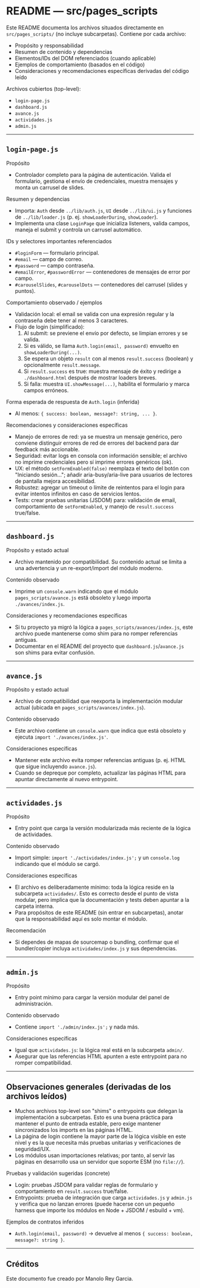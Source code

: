 # README — src/pages_scripts

Este README documenta los archivos situados directamente en `src/pages_scripts/` (no incluye subcarpetas). Contiene por cada archivo:
- Propósito y responsabilidad
- Resumen de contenido y dependencias
- Elementos/IDs del DOM referenciados (cuando aplicable)
- Ejemplos de comportamiento (basados en el código)
- Consideraciones y recomendaciones específicas derivadas del código leído

Archivos cubiertos (top-level):
- `login-page.js`
- `dashboard.js`
- `avance.js`
- `actividades.js`
- `admin.js`

---

## `login-page.js`

Propósito
- Controlador completo para la página de autenticación. Valida el formulario, gestiona el envío de credenciales, muestra mensajes y monta un carrusel de slides.

Resumen y dependencias
- Importa: `Auth` desde `../lib/auth.js`, `UI` desde `../lib/ui.js` y funciones de `../lib/loader.js` (p. ej. `showLoaderDuring`, `showLoader`).
- Implementa una clase `LoginPage` que inicializa listeners, valida campos, maneja el submit y controla un carrusel automático.

IDs y selectores importantes referenciados
- `#loginForm` — formulario principal.
- `#email` — campo de correo.
- `#password` — campo contraseña.
- `#emailError`, `#passwordError` — contenedores de mensajes de error por campo.
- `#carouselSlides`, `#carouselDots` — contenedores del carrusel (slides y puntos).

Comportamiento observado / ejemplos
- Validación local: el email se valida con una expresión regular y la contraseña debe tener al menos 3 caracteres.
- Flujo de login (simplificado):
  1. Al submit: se previene el envío por defecto, se limpian errores y se valida.
  2. Si es válido, se llama `Auth.login(email, password)` envuelto en `showLoaderDuring(...)`.
  3. Se espera un objeto `result` con al menos `result.success` (boolean) y opcionalmente `result.message`.
  4. Si `result.success` es true: muestra mensaje de éxito y redirige a `./dashboard.html` después de mostrar loaders breves.
  5. Si falla: muestra `UI.showMessage(...)`, habilita el formulario y marca campos erróneos.

Forma esperada de respuesta de `Auth.login` (inferida)
- Al menos: `{ success: boolean, message?: string, ... }`.

Recomendaciones y consideraciones específicas
- Manejo de errores de red: ya se muestra un mensaje genérico, pero conviene distinguir errores de red de errores del backend para dar feedback más accionable.
- Seguridad: evitar logs en consola con información sensible; el archivo no imprime credenciales pero sí imprime errores genéricos (ok).
- UX: el método `setFormEnabled(false)` reemplaza el texto del botón con "Iniciando sesión..."; añadir aria-busy/aria-live para usuarios de lectores de pantalla mejora accesibilidad.
- Robustez: agregar un timeout o límite de reintentos para el login para evitar intentos infinitos en caso de servicios lentos.
- Tests: crear pruebas unitarias (JSDOM) para: validación de email, comportamiento de `setFormEnabled`, y manejo de `result.success` true/false.

---

## `dashboard.js`

Propósito y estado actual
- Archivo mantenido por compatibilidad. Su contenido actual se limita a una advertencia y un re-export/import del módulo moderno.

Contenido observado
- Imprime un `console.warn` indicando que el módulo `pages_scripts/avance.js` está obsoleto y luego importa `./avances/index.js`.

Consideraciones y recomendaciones específicas
- Si tu proyecto ya migró la lógica a `pages_scripts/avances/index.js`, este archivo puede mantenerse como shim para no romper referencias antiguas.
- Documentar en el README del proyecto que `dashboard.js`/`avance.js` son shims para evitar confusión.

---

## `avance.js`

Propósito y estado actual
- Archivo de compatibilidad que reexporta la implementación modular actual (ubicada en `pages_scripts/avances/index.js`).

Contenido observado
- Este archivo contiene un `console.warn` que indica que está obsoleto y ejecuta `import './avances/index.js'`.

Consideraciones específicas
- Mantener este archivo evita romper referencias antiguas (p. ej. HTML que sigue incluyendo `avance.js`).
- Cuando se depreque por completo, actualizar las páginas HTML para apuntar directamente al nuevo entrypoint.

---

## `actividades.js`

Propósito
- Entry point que carga la versión modularizada más reciente de la lógica de actividades.

Contenido observado
- Import simple: `import './actividades/index.js';` y un `console.log` indicando que el módulo se cargó.

Consideraciones específicas
- El archivo es deliberadamente mínimo: toda la lógica reside en la subcarpeta `actividades/`. Esto es correcto desde el punto de vista modular, pero implica que la documentación y tests deben apuntar a la carpeta interna.
- Para propósitos de este README (sin entrar en subcarpetas), anotar que la responsabilidad aquí es solo montar el módulo.

Recomendación
- Si dependes de mapas de sourcemap o bundling, confirmar que el bundler/copier incluya `actividades/index.js` y sus dependencias.

---

## `admin.js`

Propósito
- Entry point mínimo para cargar la versión modular del panel de administración.

Contenido observado
- Contiene `import './admin/index.js';` y nada más.

Consideraciones específicas
- Igual que `actividades.js`: la lógica real está en la subcarpeta `admin/`.
- Asegurar que las referencias HTML apunten a este entrypoint para no romper compatibilidad.

---

## Observaciones generales (derivadas de los archivos leídos)

- Muchos archivos top-level son "shims" o entrypoints que delegan la implementación a subcarpetas. Esto es una buena práctica para mantener el punto de entrada estable, pero exige mantener sincronizados los imports en las páginas HTML.
- La página de login contiene la mayor parte de la lógica visible en este nivel y es la que necesita más pruebas unitarias y verificaciones de seguridad/UX.
- Los módulos usan importaciones relativas; por tanto, al servir las páginas en desarrollo usa un servidor que soporte ESM (no `file://`).

Pruebas y validación sugeridas (concrete)
- Login: pruebas JSDOM para validar reglas de formulario y comportamiento en `result.success` true/false.
- Entrypoints: prueba de integración que carga `actividades.js` y `admin.js` y verifica que no lanzan errores (puede hacerse con un pequeño harness que importe los módulos en Node + JSDOM / esbuild + vm).

Ejemplos de contratos inferidos
- `Auth.login(email, password)` -> devuelve al menos `{ success: boolean, message?: string }`.

---

## Créditos

Este documento fue creado por Manolo Rey Garcia.
